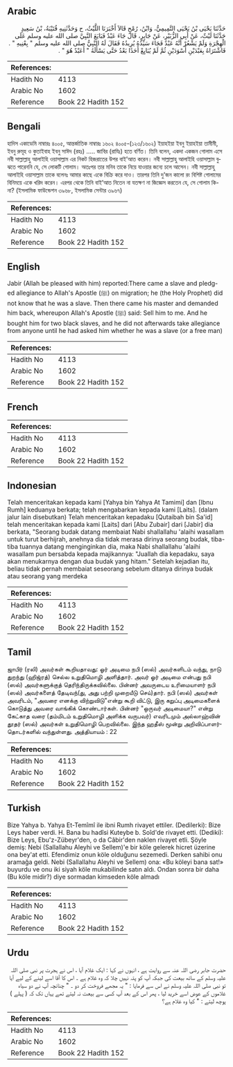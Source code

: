 ## Arabic


<div dir="rtl" lang="ar" style={{fontSize:'larger',backgroundColor:'#f8f9fa',padding:20}}>
حَدَّثَنَا يَحْيَى بْنُ يَحْيَى التَّمِيمِيُّ، وَابْنُ، رُمْحٍ قَالاَ أَخْبَرَنَا اللَّيْثُ، ح وَحَدَّثَنِيهِ قُتَيْبَةُ، بْنُ سَعِيدٍ حَدَّثَنَا لَيْثٌ، عَنْ أَبِي الزُّبَيْرِ، عَنْ جَابِرٍ، قَالَ جَاءَ عَبْدٌ فَبَايَعَ النَّبِيَّ صلى الله عليه وسلم عَلَى الْهِجْرَةِ وَلَمْ يَشْعُرْ أَنَّهُ عَبْدٌ فَجَاءَ سَيِّدُهُ يُرِيدُهُ فَقَالَ لَهُ النَّبِيُّ صلى الله عليه وسلم ‏"‏ بِعْنِيهِ ‏"‏ ‏.‏ فَاشْتَرَاهُ بِعَبْدَيْنِ أَسْوَدَيْنِ ثُمَّ لَمْ يُبَايِعْ أَحَدًا بَعْدُ حَتَّى يَسْأَلَهُ ‏"‏ أَعَبْدٌ هُوَ ‏"‏ ‏.‏
</div>
<div style={{backgroundColor:'#f8f9fa',padding:20, marginBottom: 10}}><table> <thead> <tr> <th>References:</th> <th></th> </tr> </thead> <tbody><tr><td>Hadith No</td><td>4113</td></tr><tr><td>Arabic No</td><td>1602</td></tr><tr><td>Reference</td><td>Book 22 Hadith 152</td></tr></tbody></table></div>

## Bengali


<div dir="ltr" lang="bn" style={{fontSize:'larger',backgroundColor:'#f8f9fa',padding:20}}>
হাদিস একাডেমি নাম্বারঃ ৪০০৫, আন্তর্জাতিক নাম্বারঃ ১৬০২ ৪০০৫-(১২৩/১৬০২) ইয়াহইয়া ইবনু ইয়াহইয়া তামীমী, ইবনু রুমূহ ও কুতাইবাহ ইবনু সাঈদ (রহঃ) ..... জাবির (রাযিঃ) হতে বর্ণিত। তিনি বলেন, একদা একজন গোলাম এসে নবী সাল্লাল্লাহু আলাইহি ওয়াসাল্লাম এর নিকট হিজরাতের উপর বাই’আত করেন। নবী সাল্লাল্লাহু আলাইহি ওয়াসাল্লাম বুঝতে পারেননি যে, সে লোকটি গোলাম। অতঃপর তার মনিব তাকে নিয়ে যাওয়ার জন্যে চলে আসেন। নবী সাল্লাল্লাহু আলাইহি ওয়াসাল্লাম তাকে বলেনঃ আমার কাছে একে বিক্রি করে দাও। তারপর তিনি দু'জন কালো রং বিশিষ্ট গোলামের বিনিময়ে একে খরিদ করেন। এরপর থেকে তিনি বাই’আত নিতেন না যতক্ষণ না জিজ্ঞেস করতেন যে, সে গোলাম কি-না? (ইসলামিক ফাউন্ডেশন ৩৯৬৮, ইসলামিক সেন্টার ৩৯৬৭)
</div>
<div style={{backgroundColor:'#f8f9fa',padding:20, marginBottom: 10}}><table> <thead> <tr> <th>References:</th> <th></th> </tr> </thead> <tbody><tr><td>Hadith No</td><td>4113</td></tr><tr><td>Arabic No</td><td>1602</td></tr><tr><td>Reference</td><td>Book 22 Hadith 152</td></tr></tbody></table></div>

## English


<div dir="ltr" lang="en" style={{fontSize:'larger',backgroundColor:'#f8f9fa',padding:20}}>
Jabir (Allah be pleased with him) reported:There came a slave and pledg- ed allegiance to Allah's Apostle (ﷺ) on migration; he (the Holy Prophet) did not know that he was a slave. Then there came his master and demanded him back, whereupon Allah's Apostle (ﷺ) said: Sell him to me. And he bought him for two black slaves, and he did not afterwards take allegiance from anyone until he had asked him whether he was a slave (or a free man)
</div>
<div style={{backgroundColor:'#f8f9fa',padding:20, marginBottom: 10}}><table> <thead> <tr> <th>References:</th> <th></th> </tr> </thead> <tbody><tr><td>Hadith No</td><td>4113</td></tr><tr><td>Arabic No</td><td>1602</td></tr><tr><td>Reference</td><td>Book 22 Hadith 152</td></tr></tbody></table></div>

## French


<div dir="ltr" lang="fr" style={{fontSize:'larger',backgroundColor:'#f8f9fa',padding:20}}>

</div>
<div style={{backgroundColor:'#f8f9fa',padding:20, marginBottom: 10}}><table> <thead> <tr> <th>References:</th> <th></th> </tr> </thead> <tbody><tr><td>Hadith No</td><td>4113</td></tr><tr><td>Arabic No</td><td>1602</td></tr><tr><td>Reference</td><td>Book 22 Hadith 152</td></tr></tbody></table></div>

## Indonesian


<div dir="ltr" lang="id" style={{fontSize:'larger',backgroundColor:'#f8f9fa',padding:20}}>
Telah menceritakan kepada kami [Yahya bin Yahya At Tamimi] dan [Ibnu Rumh] keduanya berkata; telah mengabarkan kepada kami [Laits]. (dalam jalur lain disebutkan) Telah menceritakan kepadaku [Qutaibah bin Sa'id] telah menceritakan kepada kami [Laits] dari [Abu Zubair] dari [Jabir] dia berkata, "Seorang budak datang membaiat Nabi shallallahu 'alaihi wasallam untuk turut berhijrah, anehnya dia tidak merasa dirinya seorang budak, tiba-tiba tuannya datang menginginkan dia, maka Nabi shallallahu 'alaihi wasallam pun bersabda kepada majikannya: "Juallah dia kepadaku, saya akan menukarnya dengan dua budak yang hitam." Setelah kejadian itu, beliau tidak pernah membaiat seseorang sebelum ditanya dirinya budak atau seorang yang merdeka
</div>
<div style={{backgroundColor:'#f8f9fa',padding:20, marginBottom: 10}}><table> <thead> <tr> <th>References:</th> <th></th> </tr> </thead> <tbody><tr><td>Hadith No</td><td>4113</td></tr><tr><td>Arabic No</td><td>1602</td></tr><tr><td>Reference</td><td>Book 22 Hadith 152</td></tr></tbody></table></div>

## Tamil


<div dir="ltr" lang="ta" style={{fontSize:'larger',backgroundColor:'#f8f9fa',padding:20}}>
ஜாபிர் (ரலி) அவர்கள் கூறியதாவது: ஓர் அடிமை நபி (ஸல்) அவர்களிடம் வந்து, நாடு துறந்து (ஹிஜ்ரத்) செல்ல உறுதிமொழி அளித்தார். அவர் ஓர் அடிமை என்பது நபி (ஸல்) அவர்களுக்குத் தெரிந்திருக்கவில்லை. பின்னர் அவருடைய உரிமையாளர் நபி (ஸல்) அவர்களைத் தேடிவந்(து, அது பற்றி முறையீடு செய்)தார். நபி (ஸல்) அவர்கள் அவரிடம், "அவரை எனக்கு விற்றுவிடு"என்று கூறி விட்டு, இரு கறுப்பு அடிமைகளைக் கொடுத்து அவரை வாங்கிக் கொண்டார்கள். பின்னர் "ஒருவர் அடிமையா?" என்று கேட்காத வரை (தம்மிடம் உறுதிமொழி அளிக்க வருபவர்) எவரிடமும் அல்லாஹ்வின் தூதர் (ஸல்) அவர்கள் உறுதிமொழி பெறவில்லை. இந்த ஹதீஸ் மூன்று அறிவிப்பாளர்தொடர்களில் வந்துள்ளது. அத்தியாயம் : 22
</div>
<div style={{backgroundColor:'#f8f9fa',padding:20, marginBottom: 10}}><table> <thead> <tr> <th>References:</th> <th></th> </tr> </thead> <tbody><tr><td>Hadith No</td><td>4113</td></tr><tr><td>Arabic No</td><td>1602</td></tr><tr><td>Reference</td><td>Book 22 Hadith 152</td></tr></tbody></table></div>

## Turkish


<div dir="ltr" lang="tr" style={{fontSize:'larger',backgroundColor:'#f8f9fa',padding:20}}>
Bize Yahya b. Yahya Et-Temîmî ile ibni Rumh rivayet ettiler. (Dedilerki): Bize Leys haber verdi. H. Bana bu hadîsi Kuteybe b. Soîd'de rivayet etti. (Dediki): Bize Leys, Ebu'z-Zübeyr'den, o da Câbir'den naklen rivayet etli. Şöyle demiş: Nebi (Sallallahu Aleyhi ve Sellem)'e bir köle gelerek hicret üzerine ona bey'at etti. Efendimiz onun köle olduğunu sezemedi. Derken sahibi onu aramağa geldi. Nebi (Sallallahu Aleyhi ve Sellem) ona: «Bu köleyi bana sat!» buyurdu ve onu iki siyah köle mukabilinde satın aldı. Ondan sonra bir daha (Bu köle midir?) diye sormadan kimseden köle almadı
</div>
<div style={{backgroundColor:'#f8f9fa',padding:20, marginBottom: 10}}><table> <thead> <tr> <th>References:</th> <th></th> </tr> </thead> <tbody><tr><td>Hadith No</td><td>4113</td></tr><tr><td>Arabic No</td><td>1602</td></tr><tr><td>Reference</td><td>Book 22 Hadith 152</td></tr></tbody></table></div>

## Urdu


<div dir="rtl" lang="ur" style={{fontSize:'larger',backgroundColor:'#f8f9fa',padding:20}}>
حضرت جابر رضی اللہ عنہ سے روایت ہے ، انہوں نے کہا : ایک غلام آیا ، اس نے ہجرت پر نبی صلی اللہ علیہ وسلم کے ساتھ بیعت کی جبکہ آپ کو پتہ نہیں چلا کہ وہ غلام ہے ۔ اس کا آقا اسے لینے کے لیے آیا تو نبی صلی اللہ علیہ وسلم نے اس سے فرمایا : " یہ مجھے فروخت کر دو ۔ " چنانچہ آپ نے دو سیاہ غلاموں کے عوض اسے خرید لیا ، پھر اس کے بعد آپ کسی سے بیعت نہ لیتے تھے یہاں تک کہ ( پہلے ) پوچھ لیتے : " کیا وہ غلام ہے؟
</div>
<div style={{backgroundColor:'#f8f9fa',padding:20, marginBottom: 10}}><table> <thead> <tr> <th>References:</th> <th></th> </tr> </thead> <tbody><tr><td>Hadith No</td><td>4113</td></tr><tr><td>Arabic No</td><td>1602</td></tr><tr><td>Reference</td><td>Book 22 Hadith 152</td></tr></tbody></table></div>